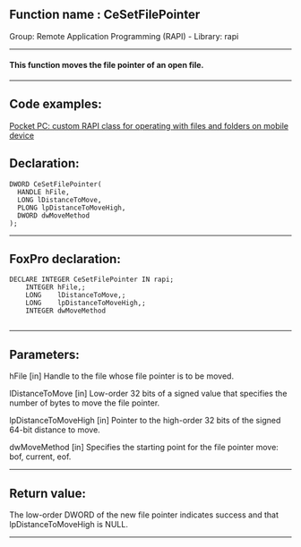 
## Function name : CeSetFilePointer
Group: Remote Application Programming (RAPI) - Library: rapi    
***  


#### This function moves the file pointer of an open file.
***  


## Code examples:
[Pocket PC: custom RAPI class for operating with files and folders on mobile device](../../samples/sample_448.md)  

## Declaration:
```foxpro  
DWORD CeSetFilePointer(
  HANDLE hFile,
  LONG lDistanceToMove,
  PLONG lpDistanceToMoveHigh,
  DWORD dwMoveMethod
);  
```  
***  


## FoxPro declaration:
```foxpro  
DECLARE INTEGER CeSetFilePointer IN rapi;
	INTEGER hFile,;
	LONG    lDistanceToMove,;
	LONG    lpDistanceToMoveHigh,;
	INTEGER dwMoveMethod
  
```  
***  


## Parameters:
hFile 
[in] Handle to the file whose file pointer is to be moved.

lDistanceToMove 
[in] Low-order 32 bits of a signed value that specifies the number of bytes to move the file pointer.

lpDistanceToMoveHigh 
[in] Pointer to the high-order 32 bits of the signed 64-bit distance to move.

dwMoveMethod 
[in] Specifies the starting point for the file pointer move: bof, current, eof.  
***  


## Return value:
The low-order DWORD of the new file pointer indicates success and that lpDistanceToMoveHigh is NULL.  
***  

